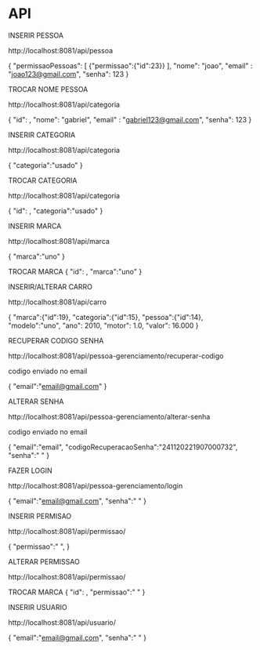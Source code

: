 # API

INSERIR PESSOA

http://localhost:8081/api/pessoa

{
"permissaoPessoas":
[
{"permissao":{"id":23}}
],
"nome": "joao",
"email" : "joao123@gmail.com",
"senha": 123
}

TROCAR NOME PESSOA

http://localhost:8081/api/categoria

{
"id":  ,
"nome": "gabriel",
"email" : "gabriel123@gmail.com",
"senha": 123
}   

INSERIR CATEGORIA

http://localhost:8081/api/categoria

{
"categoria":"usado"
}  

TROCAR CATEGORIA

http://localhost:8081/api/categoria

{
"id":  ,
"categoria":"usado"
}   

INSERIR MARCA

http://localhost:8081/api/marca

{
"marca":"uno"
}   

TROCAR MARCA
{
"id":  ,
"marca":"uno"
}  

INSERIR/ALTERAR CARRO


http://localhost:8081/api/carro

{
"marca":{"id":19},
"categoria":{"id":15},
"pessoa":{"id":14},
"modelo":"uno",
"ano": 2010,
"motor": 1.0,
"valor": 16.000
}  




RECUPERAR CODIGO SENHA

http://localhost:8081/api/pessoa-gerenciamento/recuperar-codigo

codigo enviado no email

{
"email":"email@gmail.com"
}

ALTERAR SENHA

http://localhost:8081/api/pessoa-gerenciamento/alterar-senha

codigo enviado no email

{
"email":"email",
"codigoRecuperacaoSenha":"241120221907000732",
"senha":"  "
}

FAZER LOGIN 

http://localhost:8081/api/pessoa-gerenciamento/login

{
"email":"email@gmail.com",
"senha":"  "
}

INSERIR PERMISAO

http://localhost:8081/api/permissao/

{
"permissao":"   ",
}

ALTERAR PERMISSAO 

http://localhost:8081/api/permissao/

TROCAR MARCA
{
"id":  ,
"permissao":"  "
}  

INSERIR USUARIO

http://localhost:8081/api/usuario/

{
"email":"email@gmail.com",
"senha":" "
}



    